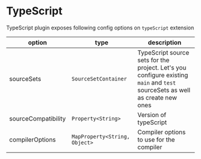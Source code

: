 # TypeScript

TypeScript plugin exposes following config options on `typeScript` extension

| option | type | description |
| ------ | ---- | ----------- |
| sourceSets | `SourceSetContainer` | TypeScript source sets for the project. Let's you configure existing `main` and `test` sourceSets as well as create new ones |
| sourceCompatibility | `Property<String>` | Version of typeScript |
| compilerOptions | `MapProperty<String, Object>` | Compiler options to use for the compiler |
